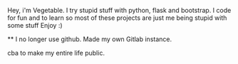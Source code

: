 Hey, i'm Vegetable. I try stupid stuff with python, flask and bootstrap. I code for fun and to learn so most of these projects are just me being stupid with some stuff
Enjoy :)

** I no longer use github. Made my own Gitlab instance. 

cba to make my entire life public.
